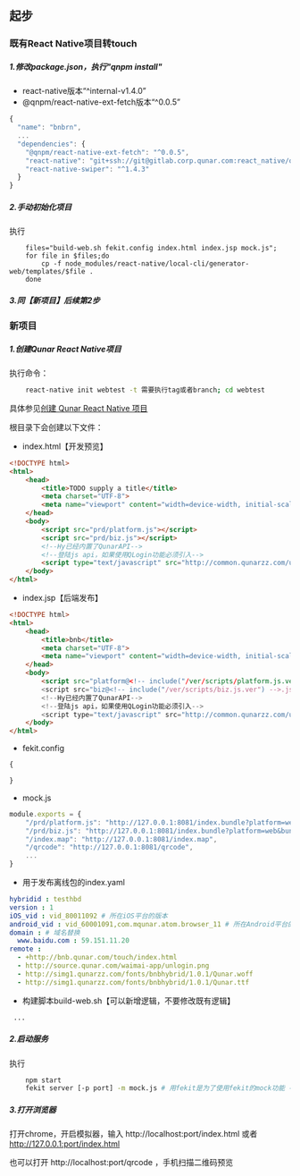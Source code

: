 ## 起步

### 既有React Native项目转touch

##### 1.修改package.json，执行"qnpm install"
+ react-native版本“^internal-v1.4.0”
+ @qnpm/react-native-ext-fetch版本“^0.0.5”

```javascript
{
  "name": "bnbrn",
  ...
  "dependencies": {
    "@qnpm/react-native-ext-fetch": "^0.0.5",
    "react-native": "git+ssh://git@gitlab.corp.qunar.com:react_native/qunar_react_native.git#internal-v1.4.0",
    "react-native-swiper": "^1.4.3"
  }
}

```

##### 2.手动初始化项目

执行
```shell
    files="build-web.sh fekit.config index.html index.jsp mock.js";
    for file in $files;do
        cp -f node_modules/react-native/local-cli/generator-web/templates/$file .
    done
```

##### 3.同【新项目】后续第2步

### 新项目

##### 1.创建Qunar React Native项目

执行命令：
```sh
    react-native init webtest -t 需要执行tag或者branch; cd webtest
```

具体参见<a href="http://ued.qunar.com/Qunar React Native/index-%E9%A1%B9%E7%9B%AE%E5%88%9B%E5%BB%BA.html" target="_blank">创建 Qunar React Native 项目</a>

根目录下会创建以下文件：

+ index.html【开发预览】

```html
<!DOCTYPE html>
<html>
    <head>
        <title>TODO supply a title</title>
        <meta charset="UTF-8">
        <meta name="viewport" content="width=device-width, initial-scale=1.0">
    </head>
    <body>
        <script src="prd/platform.js"></script>
        <script src="prd/biz.js"></script>
        <!--Hy已经内置了QunarAPI-->
        <!--登陆js api，如果使用QLogin功能必须引入-->
        <script type="text/javascript" src="http://common.qunarzz.com/ucapi/prd/scripts/index.js?ver=1.0.2"></script>
    </body>
</html>

```

+ index.jsp【后端发布】

```html
<!DOCTYPE html>
<html>
    <head>
        <title>bnb</title>
        <meta charset="UTF-8">
        <meta name="viewport" content="width=device-width, initial-scale=1.0">
    </head>
    <body>
        <script src="platform@<!-- include("/ver/scripts/platform.js.ver") -->.js"></script>
        <script src="biz@<!-- include("/ver/scripts/biz.js.ver") -->.js"></script>
        <!--Hy已经内置了QunarAPI-->
        <!--登陆js api，如果使用QLogin功能必须引入-->
        <script type="text/javascript" src="http://common.qunarzz.com/ucapi/prd/scripts/index.js?ver=1.0.2"></script>
    </body>
</html>
```

+ fekit.config

```javascript
{

}
```

+ mock.js

```javascript
module.exports = {
    "/prd/platform.js": "http://127.0.0.1:8081/index.bundle?platform=web&bundleType=platform",
    "/prd/biz.js": "http://127.0.0.1:8081/index.bundle?platform=web&bundleType=biz",
    "/index.map": "http://127.0.0.1:8081/index.map",
    "/qrcode": "http://127.0.0.1:8081/qrcode",
    ...
}
```

+ 用于发布离线包的index.yaml

```yaml
hybridid : testhbd
version : 1
iOS_vid : vid_80011092 # 所在iOS平台的版本
android_vid : vid_60001091,com.mqunar.atom.browser_11 # 所在Android平台的版本
domain : # 域名替换
  www.baidu.com : 59.151.11.20
remote :
  - +http://bnb.qunar.com/touch/index.html
  - http://source.qunar.com/waimai-app/unlogin.png
  - http://simg1.qunarzz.com/fonts/bnbhybrid/1.0.1/Qunar.woff
  - http://simg1.qunarzz.com/fonts/bnbhybrid/1.0.1/Qunar.ttf
```


+ 构建脚本build-web.sh【可以新增逻辑，不要修改既有逻辑】

```bash
 ...
```


##### 2.启动服务

执行
```sh
    npm start
    fekit server [-p port] -m mock.js # 用fekit是为了使用fekit的mock功能 - -||，发布的时候并不需要fekit
```

##### 3.打开浏览器

打开chrome，开启模拟器，输入 http://localhost:port/index.html 或者 http://127.0.0.1:port/index.html

也可以打开 http://localhost:port/qrcode ，手机扫描二维码预览

